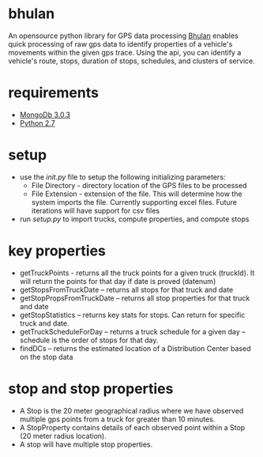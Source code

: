 # bhulan
An opensource python library for GPS data processing
[Bhulan](https://en.wikipedia.org/wiki/Indus_river_dolphin) enables quick processing of raw gps data to identify properties of a vehicle's movements within the given gps trace. Using the api, you can identify a vehicle's route, stops, duration of stops, schedules, and clusters of service. 

# requirements
* [MongoDb 3.0.3](https://docs.mongodb.org/getting-started/shell/installation/)
* [Python 2.7](https://www.python.org/download/releases/2.7/)

# setup
* use the *init.py* file to setup the following initializing parameters:
    * File Directory - directory location of the GPS files to be processed
    * File Extension - extension of the file. This will determine how the system imports the file. Currently supporting excel files. Future iterations will have support for csv files
* run *setup.py* to import trucks, compute properties, and compute stops

# key properties
* getTruckPoints - returns all the truck points for a given truck (truckId). It will return the points for that day if date is proved (datenum)
* getStopsFromTruckDate – returns all stops for that truck and date
* getStopPropsFromTruckDate – returns all stop properties for that truck and date
* getStopStatistics – returns key stats for stops. Can return for specific truck and date.
* getTruckScheduleForDay – returns a truck schedule for a given day – schedule is the order of stops for that day.
* findDCs – returns the estimated location of a Distribution Center based on the stop data

# stop and stop properties
* A Stop is the 20 meter geographical radius where we have observed multiple gps points from a truck for greater than 10 minutes. 
* A StopProperty contains details of each observed point within a Stop (20 meter radius location).
* A stop will have multiple stop properties. 